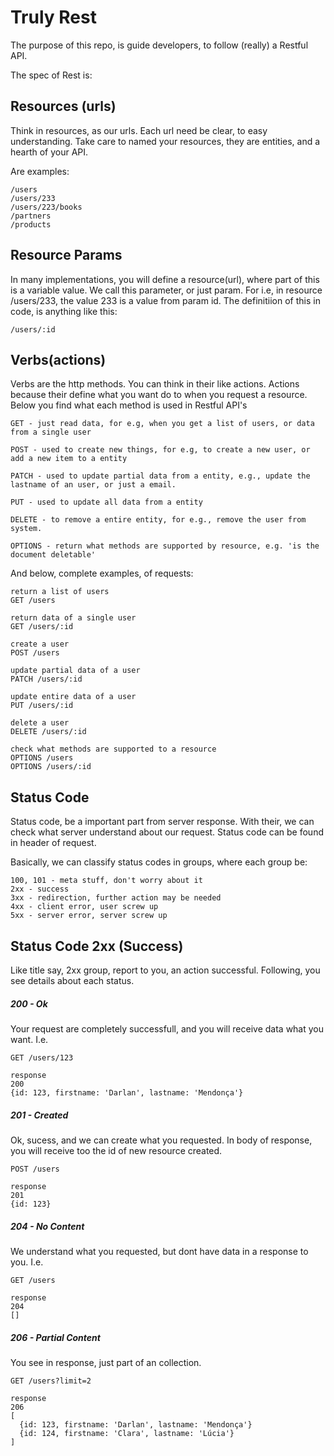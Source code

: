 # Truly Rest

The purpose of this repo, is guide developers, to follow (really) a Restful API.

The spec of Rest is:

## Resources (urls)

Think in resources, as our urls. Each url need be clear, to easy understanding. Take care to named your resources, they are entities, and a hearth of your API.

Are examples:

```http
/users
/users/233
/users/223/books
/partners
/products
```

## Resource Params

In many implementations, you will define a resource(url), where part of this is a variable value. We call this parameter, or just param. For i.e, in resource /users/233, the value 233 is a value from param id. The definitiion of this in code, is anything like this:

```
/users/:id
```

## Verbs(actions)

Verbs are the http methods. You can think in their like actions.
Actions because their define what you want do to when you request a resource. Below you find what each method is used in Restful API's

```
GET - just read data, for e.g, when you get a list of users, or data from a single user

POST - used to create new things, for e.g, to create a new user, or add a new item to a entity

PATCH - used to update partial data from a entity, e.g., update the lastname of an user, or just a email.

PUT - used to update all data from a entity

DELETE - to remove a entire entity, for e.g., remove the user from system.

OPTIONS - return what methods are supported by resource, e.g. 'is the document deletable'

```

And below, complete examples, of requests:

```http
return a list of users
GET /users

return data of a single user
GET /users/:id

create a user
POST /users

update partial data of a user
PATCH /users/:id

update entire data of a user
PUT /users/:id

delete a user
DELETE /users/:id

check what methods are supported to a resource
OPTIONS /users
OPTIONS /users/:id
```

## Status Code

Status code, be a important part from server response. With their, we can check what server understand about our request. Status code can be found in header of request.

Basically, we can classify status codes in groups, where each group be:

```
100, 101 - meta stuff, don't worry about it
2xx - success
3xx - redirection, further action may be needed
4xx - client error, user screw up
5xx - server error, server screw up
```

## Status Code 2xx (Success)

Like title say, 2xx group, report to you, an action successful. Following, you see details about each status.

##### 200 - Ok

Your request are completely successfull, and you will receive data what you want. I.e.

``` 
GET /users/123

response
200
{id: 123, firstname: 'Darlan', lastname: 'Mendonça'}
```

##### 201 - Created

Ok, sucess, and we can create what you requested. In body of response, you will receive too the id of new resource created. 

``` 
POST /users

response
201
{id: 123}
```

##### 204 - No Content

We understand what you requested, but dont have data in a response to you. I.e.

``` 
GET /users

response
204
[]
```

##### 206 - Partial Content

You see in response, just part of an collection.

``` 
GET /users?limit=2

response
206
[
  {id: 123, firstname: 'Darlan', lastname: 'Mendonça'}
  {id: 124, firstname: 'Clara', lastname: 'Lúcia'}
]
```



